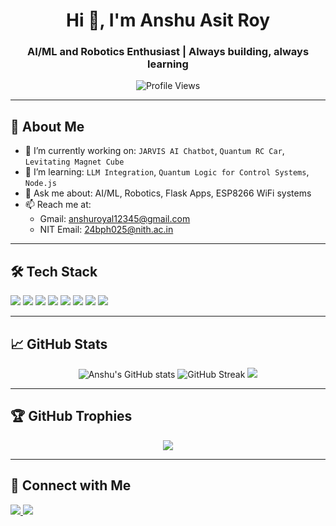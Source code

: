 <!-- GitHub README for Anshu Asit Roy -->

<h1 align="center">Hi 👋, I'm Anshu Asit Roy</h1>
<h3 align="center">AI/ML and Robotics Enthusiast | Always building, always learning</h3>

<p align="center">
  <img src="https://komarev.com/ghpvc/?username=AnshuRoy25&label=Profile%20views&color=0e75b6&style=flat" alt="Profile Views" />
</p>

---

## 🧠 About Me

- 🔭 I’m currently working on: `JARVIS AI Chatbot`, `Quantum RC Car`, `Levitating Magnet Cube`
- 🌱 I’m learning: `LLM Integration`, `Quantum Logic for Control Systems`, `Node.js`
- 💬 Ask me about: AI/ML, Robotics, Flask Apps, ESP8266 WiFi systems
- 📫 Reach me at:
  - Gmail: anshuroyal12345@gmail.com
  - NIT Email: 24bph025@nith.ac.in

---

## 🛠️ Tech Stack

<p align="left">
  <img src="https://img.shields.io/badge/Python-3670A0?style=for-the-badge&logo=python&logoColor=white"/>
  <img src="https://img.shields.io/badge/C++-00599C?style=for-the-badge&logo=c%2B%2B&logoColor=white"/>
  <img src="https://img.shields.io/badge/JavaScript-F7DF1E?style=for-the-badge&logo=javascript&logoColor=black"/>
  <img src="https://img.shields.io/badge/Flask-000000?style=for-the-badge&logo=flask&logoColor=white"/>
  <img src="https://img.shields.io/badge/MongoDB-4EA94B?style=for-the-badge&logo=mongodb&logoColor=white"/>
  <img src="https://img.shields.io/badge/Arduino-00979D?style=for-the-badge&logo=arduino&logoColor=white"/>
  <img src="https://img.shields.io/badge/ESP8266-3C3C3C?style=for-the-badge&logo=wifi&logoColor=white"/>
  <img src="https://img.shields.io/badge/OpenCV-5C3EE8?style=for-the-badge&logo=opencv&logoColor=white"/>
</p>

---

## 📈 GitHub Stats

<p align="center">
  <img src="https://github-readme-stats.vercel.app/api?username=AnshuRoy25&show_icons=true&theme=dark" alt="Anshu's GitHub stats" />
  <img src="https://github-readme-streak-stats.herokuapp.com?user=AnshuRoy25&theme=dark" alt="GitHub Streak" />
  <img src="https://github-profile-summary-cards.vercel.app/api/cards/profile-details?username=AnshuRoy25&theme=github_dark" />
</p>

---

## 🏆 GitHub Trophies

<p align="center">
  <img src="https://github-profile-trophy.vercel.app/?username=AnshuRoy25&theme=darkhub&no-frame=true&title=Followers,Stars,Commits,Issues,PullRequest,Repositories" />
</p>

---

## 🔗 Connect with Me

<p align="left">
  <a href="https://www.instagram.com/anshuroy2006/" target="blank">
    <img src="https://img.shields.io/badge/Instagram-E4405F?style=for-the-badge&logo=instagram&logoColor=white"/>
  </a>
  <a href="https://www.linkedin.com/in/anshuroy2006/" target="blank">
    <img src="https://img.shields.io/badge/LinkedIn-0077B5?style=for-the-badge&logo=linkedin&logoColor=white"/>
  </a>
</p>
